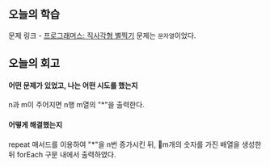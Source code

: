 ## 오늘의 학습
문제 링크 - [프로그래머스: 직사각형 별찍기](https://school.programmers.co.kr/learn/courses/30/lessons/12969?language=javascript)
문제는 `문자열`이었다.


## 오늘의 회고
#### 어떤 문제가 있었고, 나는 어떤 시도를 했는지
n과 m이 주어지면 n행 m열의 "*"을 출력한다.

#### 어떻게 해결했는지
repeat 매서드를 이용하여 "*"을 n번 증가시킨 뒤,
m개의 숫자를 가진 배열을 생성한 뒤 forEach 구문 내에서 출력하였다.
